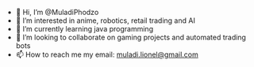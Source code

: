 - 👋 Hi, I’m @MuladiPhodzo
- 👀 I’m interested in anime, robotics, retail trading and AI
- 🌱 I’m currently learning java programming
- 💞️ I’m looking to collaborate on gaming projects and automated trading bots
- 📫 How to reach me my email: muladi.lionel@gmail.com

<!---
MuladiPhodzo/MuladiPhodzo is a ✨ special ✨ repository because its `README.md` (this file) appears on your GitHub profile.
You can click the Preview link to take a look at your changes.
--->
